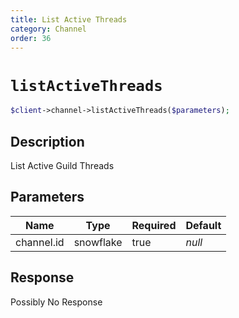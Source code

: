 ```yaml
---
title: List Active Threads
category: Channel
order: 36
---
```


# `listActiveThreads`

```php
$client->channel->listActiveThreads($parameters);
```

## Description

List Active Guild Threads

## Parameters


Name | Type | Required | Default
--- | --- | --- | ---
channel.id | snowflake | true | *null*

## Response

Possibly No Response

